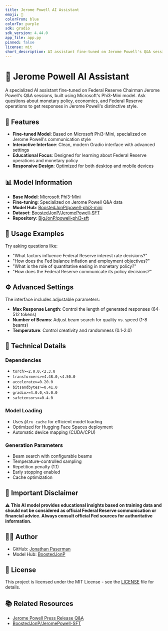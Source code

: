 ```yaml
---
title: Jerome Powell AI Assistant
emoji: 🏦
colorFrom: blue
colorTo: purple
sdk: gradio
sdk_version: 4.44.0
app_file: app.py
pinned: false
license: mit
short_description: AI assistant fine-tuned on Jerome Powell's Q&A sessions
---
```


# 🏦 Jerome Powell AI Assistant

A specialized AI assistant fine-tuned on Federal Reserve Chairman Jerome Powell's Q&A sessions, built using Microsoft's Phi3-Mini model. Ask questions about monetary policy, economics, and Federal Reserve operations to get responses in Jerome Powell's distinctive style.

## 🚀 Features

- **Fine-tuned Model**: Based on Microsoft Phi3-Mini, specialized on Jerome Powell's communication style
- **Interactive Interface**: Clean, modern Gradio interface with advanced settings
- **Educational Focus**: Designed for learning about Federal Reserve operations and monetary policy
- **Responsive Design**: Optimized for both desktop and mobile devices

## 📊 Model Information

- **Base Model**: Microsoft Phi3-Mini
- **Fine-tuning**: Specialized on Jerome Powell Q&A data
- **Model Hub**: [BoostedJonP/powell-phi3-mini](https://huggingface.co/BoostedJonP/powell-phi3-mini)
- **Dataset**: [BoostedJonP/JeromePowell-SFT](https://huggingface.co/datasets/BoostedJonP/JeromePowell-SFT)
- **Repository**: [BigJonP/powell-phi3-sft](https://github.com/BigJonP/powell-phi3-sft)

## 🎯 Usage Examples

Try asking questions like:
- "What factors influence Federal Reserve interest rate decisions?"
- "How does the Fed balance inflation and employment objectives?"
- "What is the role of quantitative easing in monetary policy?"
- "How does the Federal Reserve communicate its policy decisions?"

## ⚙️ Advanced Settings

The interface includes adjustable parameters:
- **Max Response Length**: Control the length of generated responses (64-512 tokens)
- **Number of Beams**: Adjust beam search for quality vs. speed (1-8 beams)
- **Temperature**: Control creativity and randomness (0.1-2.0)

## 🔧 Technical Details

### Dependencies
- `torch>=2.0.0,<2.3.0`
- `transformers>=4.48.0,<4.50.0`
- `accelerate>=0.20.0`
- `bitsandbytes>=0.41.0`
- `gradio>=4.0.0,<5.0.0`
- `safetensors>=0.4.0`

### Model Loading
- Uses `@lru_cache` for efficient model loading
- Optimized for Hugging Face Spaces deployment
- Automatic device mapping (CUDA/CPU)

### Generation Parameters
- Beam search with configurable beams
- Temperature-controlled sampling
- Repetition penalty (1.1)
- Early stopping enabled
- Cache optimization

## 🚨 Important Disclaimer

⚠️ **This AI model provides educational insights based on training data and should not be considered as official Federal Reserve communication or financial advice. Always consult official Fed sources for authoritative information.**

## 👨‍💻 Author

- GitHub: [Jonathan Paserman](https://github.com/BigJonP)
- Model Hub: [BoostedJonP](https://huggingface.co/BoostedJonP)

## 📄 License

This project is licensed under the MIT License - see the [LICENSE](LICENSE) file for details.

## 📚 Related Resources

- [Jerome Powell Press Release Q&A](https://www.kaggle.com/datasets/jonathanpaserman/fed-press-release-text)
- [BoostedJonP/JeromePowell-SFT](https://huggingface.co/datasets/BoostedJonP/JeromePowell-SFT)
